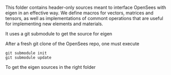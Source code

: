 This folder contains header-only sources meant to interface OpenSees with eigen in an effective way. 
We define macros for vectors, matrices and tensors, as well as implementations of commont operations
that are useful for implementing new elements and materials. 

It uses a git submodule to get the source for eigen 

After a fresh git clone of the OpenSees repo, one must execute

    git submodule init
    git submodule update 

To get the  eigen sources in the right folder